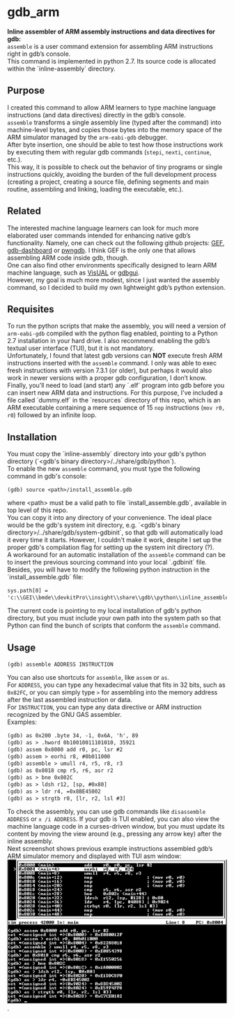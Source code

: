 # gdb_arm
**Inline assembler of ARM assembly instructions and data directives for gdb:**<br>
`assemble` is a user command extension for assembling ARM instructions right in gdb’s console.<br>
This command is implemented in python 2.7. Its source code is allocated within the ´inline-assembly´ directory.<br>

## Purpose
I created this command to allow ARM learners to type machine language instructions (and data directives) directly in the gdb’s console.<br>
`assemble` transforms a single assembly line (typed after the command) into machine-level bytes, and copies those bytes into the memory space of the ARM simulator managed by the `arm-eabi-gdb` debugger.<br>
After byte insertion, one should be able to test how those instructions work by executing them with regular gdb commands (`stepi`, `nexti`, `continue`, etc.).<br>
This way, it is possible to check out the behavior of tiny programs or single instructions quickly, avoiding the burden of the full development process (creating a project, creating a source file, defining segments and main routine, assembling and linking, loading the executable, etc.).<br>

## Related
The interested machine language learners can look for much more elaborated user commands intended for enhancing native gdb’s functionality. Namely, one can check out the following github projects: [GEF](https://github.com/hugsy/gef), [gdb-dashboard](https://github.com/cyrus-and/gdb-dashboard) or [pwngdb](https://github.com/pwndbg/pwndbg). I think GEF is the only one that allows assembling ARM code inside gdb, though.<br>
One can also find other environments specifically designed to learn ARM machine language, such as [VisUAL](https://salmanarif.bitbucket.io/visual/) or [gdbgui](https://pypi.org/project/gdbgui).<br>
However, my goal is much more modest, since I just wanted the assembly command, so I decided to build my own lightweight gdb’s python extension.<br>

## Requisites
To run the python scripts that make the assembly, you will need a version of `arm-eabi-gdb` compiled with the python flag enabled, pointing to a Python 2.7 installation in your hard drive. I also recommend enabling the gdb’s textual user interface (TUI), but it is not mandatory.<br>
Unfortunately, I found that latest gdb versions can **NOT** execute fresh ARM instructions inserted with the `assemble` command. I only was able to exec fresh instructions with version 7.3.1 (or older), but perhaps it would also work in newer versions with a proper gdb configuration, I don’t know.<br>
Finally, you’ll need to load (and start) any ´.elf´ program into gdb before you can insert new ARM data and instructions. For this purpose, I've included a file called ´dummy.elf´ in the ´resources´ directory of this repo, which is an ARM executable containing a mere sequence of 15 `nop` instructions (`mov r0, r0`) followed by an infinite loop.<br>

## Installation
You must copy the ´inline-assembly´ directory into your gdb's python directory (´<gdb's binary directory>/../share/gdb/python´).<br>
To enable the new `assemble` command, you must type the following command in gdb's console:
```
(gdb) source <path>/install_assemble.gdb
```
where \<path\> must be a valid path to file ´install_assemble.gdb´, available in top level of this repo.<br>
You can copy it into any directory of your convenience. The ideal place would be the gdb's system init directory, e.g. ´<gdb's binary directory>/../share/gdb/system-gdbinit´, so that gdb will automatically load it every time it starts. However, I couldn't make it work, despite I set up the proper gdb's compilation flag for setting up the system init directory (?).<br>
A workaround for an automatic installation of the `assemble` command can be to insert the previous sourcing command into your local ´.gdbinit´ file.<br>
Besides, you will have to modify the following python instruction in the ´install_assemble.gdb´ file:
```
sys.path[0] = 'c:\\GEI\\bmde\\devkitPro\\insight\\share\\gdb\\python\\inline_assembler'
```
The current code is pointing to my local installation of gdb's python directory, but you must include your own path into the system path so that Python can find the bunch of scripts that conform the `assemble` command.

## Usage
```
(gdb) assemble ADDRESS INSTRUCTION
```
You can also use shortcuts for `assemble`, like `assem` or `as`.<br>
For `ADDRESS`, you can type any hexadecimal value that fits in 32 bits, such as `0x82FC`, or you can simply type `>` for assembling into the memory address after the last assembled instruction or data.<br>
For `INSTRUCTION`, you can type any data directive or ARM instruction recognized by the GNU GAS assembler.<br>
Examples:<br>
```
(gdb) as 0x200 .byte 34, -1, 0x6A, 'h', 89
(gdb) as > .hword 0b10010011101010, 35921
(gdb) assem 0x8000 add r0, pc, lsr #2
(gdb) assem > eorhi r8, #0b011000
(gdb) assemble > umull r4, r5, r8, r3
(gdb) as 0x8018 cmp r5, r6, asr r2
(gdb) as > bne 0x802C
(gdb) as > ldsh r12, [sp, #0x80]
(gdb) as > ldr r4, =0x8BE45002
(gdb) as > strgtb r0, [lr, r2, lsl #3]
```
To check the assembly, you can use gdb commands like `disassemble ADDRESS` or `x /i ADDRESS`. If your gdb is TUI enabled, you can also view the machine language code in a curses-driven window, but you must update its content by moving the view around (e.g., pressing any arrow key) after the inline assembly.<br>
Next screenshot shows previous example instructions assembled gdb’s ARM simulator memory and displayed with TUI asm window:<br>
![gdb_screenshot](resources/gdb_screenshot.png).<br>


